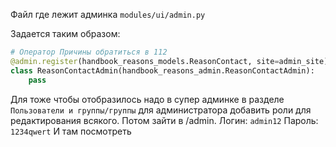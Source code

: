 Файл где лежит админка 
`modules/ui/admin.py`

Задается таким образом:
```python
# Оператор Причины обратиться в 112
@admin.register(handbook_reasons_models.ReasonContact, site=admin_site)
class ReasonContactAdmin(handbook_reasons_admin.ReasonContactAdmin):
    pass
```

Для тоже чтобы отобразилось надо в супер админке в разделе `Пользователи и группы/группы` для администратора добавить роли для редактирования всякого. Потом зайти в /admin. 
Логин: `admin12`
Пароль: `1234qwert`
И там посмотреть
